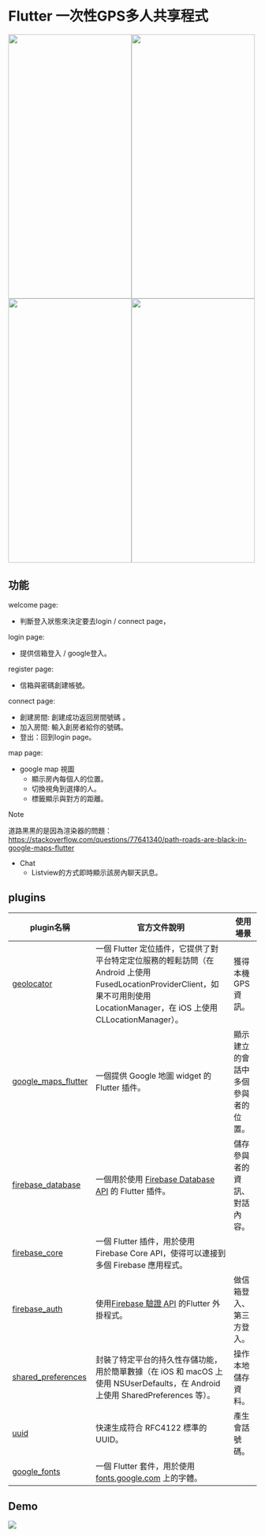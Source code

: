 # Flutter 一次性GPS多人共享程式

<img src="https://cdn.discordapp.com/attachments/917430039597965334/1212823811544715294/image.png?ex=65f33d31&is=65e0c831&hm=ea2d7009e3b73f9703edfa6f7c2e78957a45f2cf389629b9ab0f3cce384d9200&" height="536px" width="250px" /><img src="https://cdn.discordapp.com/attachments/917430039597965334/1212823853248811029/image.png?ex=65f33d3b&is=65e0c83b&hm=83273f879d798420c02cb2f2e54fd0eb528182579397761fdb999de1f31e93f3&" height="536px" width="250px" /><img src="https://media.discordapp.net/attachments/917430039597965334/1212824291582677002/image.png?ex=65f33da4&is=65e0c8a4&hm=a6e0eb7a69b0ffefebc8610414a791e18a9cb8895e8f90991ec296b97ddab9ad&=&format=webp&quality=lossless&width=284&height=611" height="536px" width="250px" /><img src="https://cdn.discordapp.com/attachments/917430039597965334/1212839931509215293/image.png?ex=65f34c35&is=65e0d735&hm=1c98cac6874f54e452f5e9d105bbf5d064832e5ece5b89385d4393c72dd3070d&" height="536px" width="250px" />









## 功能  
welcome page:
- 判斷登入狀態來決定要去login / connect page，

login page:
- 提供信箱登入 / google登入。

register page:
- 信箱與密碼創建帳號。

connect page:
- 創建房間: 創建成功返回房間號碼 。
- 加入房間: 輸入創房者給你的號碼。
- 登出：回到login page。

map page:
- google map 視圖
  - 顯示房內每個人的位置。
  - 切換視角到選擇的人。
  - 標籤顯示與對方的距離。
>[!NOTE]
>道路黑黑的是因為渲染器的問題：https://stackoverflow.com/questions/77641340/path-roads-are-black-in-google-maps-flutter

- Chat
  - Listview的方式即時顯示該房內聊天訊息。
  
## plugins
| plugin名稱  | 官方文件說明 | 使用場景 |
| ------------- | ------------- | ------------- |
| [geolocator](https://pub.dev/packages/geolocator "geolocator") | 一個 Flutter 定位插件，它提供了對平台特定定位服務的輕鬆訪問（在 Android 上使用 FusedLocationProviderClient，如果不可用則使用 LocationManager，在 iOS 上使用 CLLocationManager）。 | 獲得本機GPS資訊。 |
|[google_maps_flutter](https://pub.dev/packages/google_maps_flutter "google_maps_flutter") | 一個提供 Google 地圖 widget 的 Flutter 插件。 | 顯示建立的會話中多個參與者的位置。 |
|[firebase_database](https://pub.dev/packages/firebase_database "Firebase_Database") | 一個用於使用 [Firebase Database API](https://firebase.google.com/docs/database/ "Firebase_Database_API") 的 Flutter 插件。 | 儲存參與者的資訊、對話內容。 |
| [firebase_core](https://pub.dev/packages/firebase_core "firebase_core") | 一個 Flutter 插件，用於使用 Firebase Core API，使得可以連接到多個 Firebase 應用程式。|  |
| [firebase_auth](https://pub.dev/packages/firebase_auth "firebase_auth") | 使用[Firebase 驗證 API](https://firebase.google.com/products/auth?hl=zh-cn "Firebase驗證 API") 的Flutter 外掛程式。 | 做信箱登入、第三方登入。 |
| [shared_preferences](https://pub.dev/packages/shared_preferences "shared_preferences") | 封裝了特定平台的持久性存儲功能，用於簡單數據（在 iOS 和 macOS 上使用 NSUserDefaults，在 Android 上使用 SharedPreferences 等）。 | 操作本地儲存資料。  |
| [uuid](https://pub.dev/packages/uuid "uuid") | 快速生成符合 RFC4122 標準的 UUID。 | 產生會話號碼。 |
| [google_fonts](https://pub.dev/packages/google_fonts "google_fonts") | 一個 Flutter 套件，用於使用 [fonts.google.com](fonts.google.com "font.google.com") 上的字體。  |  |




## Demo
[<img src="https://cdn.discordapp.com/attachments/917430039597965334/1212860382486597742/image.png?ex=65f35f41&is=65e0ea41&hm=4aef2ab81e9b8c255141c1388989bd51c05c0af0d89966d0f0d4da9d06414823&">](https://www.youtube.com/watch?v=_5lr5tKQb8I&ab_channel=Edward)
